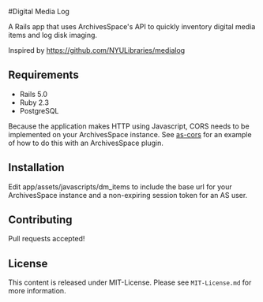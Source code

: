#Digital Media Log

A Rails app that uses ArchivesSpace's API to quickly inventory digital media items and log disk imaging.

Inspired by https://github.com/NYULibraries/medialog 

## Requirements

* Rails 5.0
* Ruby 2.3
* PostgreSQL

Because the application makes HTTP using Javascript, CORS needs to be implemented on your ArchivesSpace instance. See [as-cors](https://github.com/RockefellerArchiveCenter/as-cors) for an example of how to do this with an ArchivesSpace plugin.

## Installation
Edit app/assets/javascripts/dm_items to include the base url for your ArchivesSpace instance and a non-expiring session token for an AS user.

## Contributing

Pull requests accepted!

## License

This content is released under MIT-License. Please see `MIT-License.md` for more information.